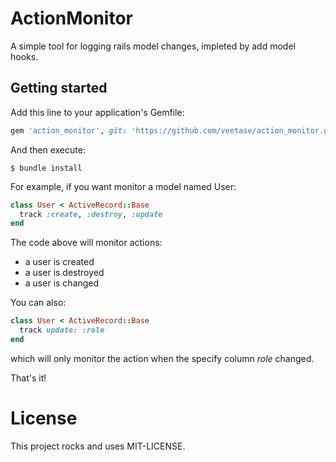 # ActionMonitor
A simple tool for logging rails model changes, impleted by add model hooks.
## Getting started

Add this line to your application's Gemfile:

```ruby
gem 'action_monitor', git: 'https://github.com/veetase/action_monitor.git'
```

And then execute:

    $ bundle install

For example, if you want monitor a model named User:

```ruby
class User < ActiveRecord::Base
  track :create, :destroy, :update
end
```

The code above will monitor actions:
- a user is created
- a user is destroyed
- a user is changed

You can also:
```ruby
class User < ActiveRecord::Base
  track update: :role
end
```
which will only monitor the action when the specify column *role* changed.

That's it!

## 
# License
This project rocks and uses MIT-LICENSE.